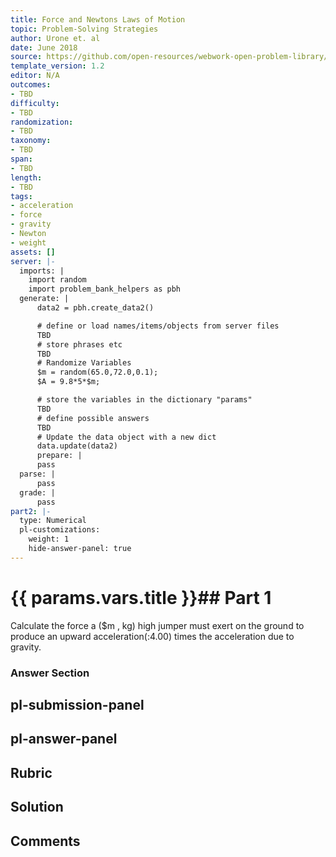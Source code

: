 ```yaml
---
title: Force and Newtons Laws of Motion
topic: Problem-Solving Strategies
author: Urone et. al
date: June 2018
source: https://github.com/open-resources/webwork-open-problem-library/tree/master/Contrib/BrockPhysics/College_Physics_Urone/4.Dynamics_Force_and_Newtons_Laws_of_Motion/Problem_Solving_Strategies/NU_U17-04-06-003.pg
template_version: 1.2
editor: N/A
outcomes:
- TBD
difficulty:
- TBD
randomization:
- TBD
taxonomy:
- TBD
span:
- TBD
length:
- TBD
tags:
- acceleration
- force
- gravity
- Newton
- weight
assets: []
server: |-
  imports: |
    import random
    import problem_bank_helpers as pbh
  generate: |
      data2 = pbh.create_data2()

      # define or load names/items/objects from server files
      TBD
      # store phrases etc
      TBD
      # Randomize Variables
      $m = random(65.0,72.0,0.1);
      $A = 9.8*5*$m;

      # store the variables in the dictionary "params"
      TBD
      # define possible answers
      TBD
      # Update the data object with a new dict
      data.update(data2)
      prepare: |
      pass
  parse: |
      pass
  grade: |
      pass
part2: |-
  type: Numerical
  pl-customizations:
    weight: 1
    hide-answer-panel: true
---
```


# {{ params.vars.title }}## Part 1 
Calculate the force a ($m , kg) high jumper must exert on the ground to produce an upward acceleration(:4.00) times the acceleration due to gravity. 


### Answer Section 


## pl-submission-panel 


## pl-answer-panel 


## Rubric 


## Solution 


## Comments 


